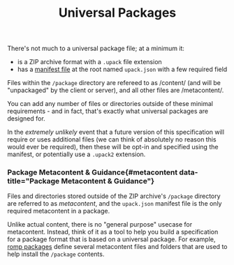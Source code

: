﻿---
title: Universal Packages
sequence: 20
---

There's not much to a universal package file; at a minimum it:

- is a ZIP archive format with a `.upack` file extension
- has a <a href="#manifest">manifest file</a> at the root named `upack.json` with a few required field

Files within the `/package` directory are refereed to as /content/ (and will be "unpackaged" by the client or server), and all other files are /metacontent/.

You can add any number of files or directories outside of these minimal requirements - and in fact, that's exactly what universal packages are designed for.

In the <em>extremely unlikely</em> event that a future version of this specification will require or uses additional files (we can think of absolutely no reason this would ever be required), then these will be opt-in and specified using the manifest, or potentially use a `.upack2` extension.

### Package Metacontent & Guidance{#metacontent data-title="Package Metacontent & Guidance"}
Files and directories stored outside of the ZIP archive's `/package` directory are referred to as *metacontent*, and the `upack.json` manifest file is the only required metacontent in a package.

Unlike actual content, there is no "general purpose" usecase for metacontent. Instead, think of it as a tool to help you build a specification for a package format that is based on a universal package. For example, [romp packages](/romp) define several metacontent files and folders that are used to help install the `/package` contents.
